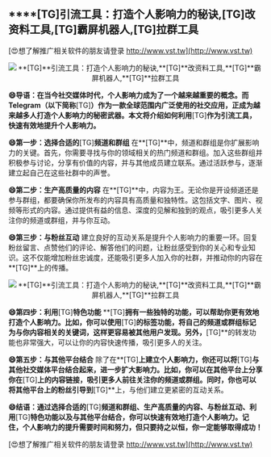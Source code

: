 ## ****[TG]**引流工具：打造个人影响力的秘诀,**[TG]**改资料工具,**[TG]**霸屏机器人,**[TG]**拉群工具**

[😍想了解推广相关软件的朋友请登录 http://www.vst.tw](http://www.vst.tw)

 <center><img src="https://vst.tw/MP4/tuiguang/png/2.png" alt="**[TG]**引流工具：打造个人影响力的秘诀,**[TG]**改资料工具,**[TG]**霸屏机器人,**[TG]**拉群工具"></center>

**😄导语：在当今社交媒体时代，个人影响力成为了一个越来越重要的概念。而Telegram（以下简称**[TG]**）作为一款全球范围内广泛使用的社交应用，正成为越来越多人打造个人影响力的秘密武器。本文将介绍如何利用**[TG]**作为引流工具，快速有效地提升个人影响力。**

**😄第一步：选择合适的**[TG]**频道和群组**
在**[TG]**中，频道和群组是你扩展影响力的关键。首先，你需要寻找与你的领域相关的热门频道和群组。加入这些群组并积极参与讨论，分享有价值的内容，并与其他成员建立联系。通过活跃参与，逐渐建立起自己在这些社群中的声誉。

**😄第二步：生产高质量的内容**
在**[TG]**中，内容为王。无论你是开设频道还是参与群组，都要确保你所发布的内容具有高质量和独特性。这包括文字、图片、视频等形式的内容。通过提供有益的信息、深度的见解和独到的观点，吸引更多人关注你的频道或群组，并与你互动。

**😄第三步：与粉丝互动**
建立良好的互动关系是提升个人影响力的重要一环。回复粉丝留言、点赞他们的评论、解答他们的问题，让粉丝感受到你的关心和专业知识。这不仅能增加粉丝忠诚度，还能吸引更多人加入你的社群，并推动你的内容在**[TG]**上的传播。

 <center><img src="https://vst.tw/MP4/tuiguang/png/8.png" alt="**[TG]**引流工具：打造个人影响力的秘诀,**[TG]**改资料工具,**[TG]**霸屏机器人,**[TG]**拉群工具"></center>

**😄第四步：利用**[TG]**特色功能**
**[TG]**拥有一些独特的功能，可以帮助你更有效地打造个人影响力。比如，你可以使用**[TG]**的标签功能，将自己的频道或群组标记为与你内容相关的关键词，这样更容易被其他用户发现。另外，**[TG]**的转发功能也非常强大，可以让你的内容快速传播，吸引更多人的关注。

**😄第五步：与其他平台结合**
除了在**[TG]**上建立个人影响力，你还可以将**[TG]**与其他社交媒体平台结合起来，进一步扩大影响力。比如，你可以在其他平台上分享你在**[TG]**上的内容链接，吸引更多人前往关注你的频道或群组。同时，你也可以将其他平台上的粉丝引导到**[TG]**上，与他们建立更紧密的互动关系。

**😄结语：通过选择合适的**[TG]**频道和群组、生产高质量的内容、与粉丝互动、利用**[TG]**特色功能以及与其他平台结合，你可以快速有效地打造个人影响力。记住，个人影响力的提升需要时间和努力，但只要持之以恒，你一定能够取得成功！**

[😍想了解推广相关软件的朋友请登录 http://www.vst.tw](http://www.vst.tw)



